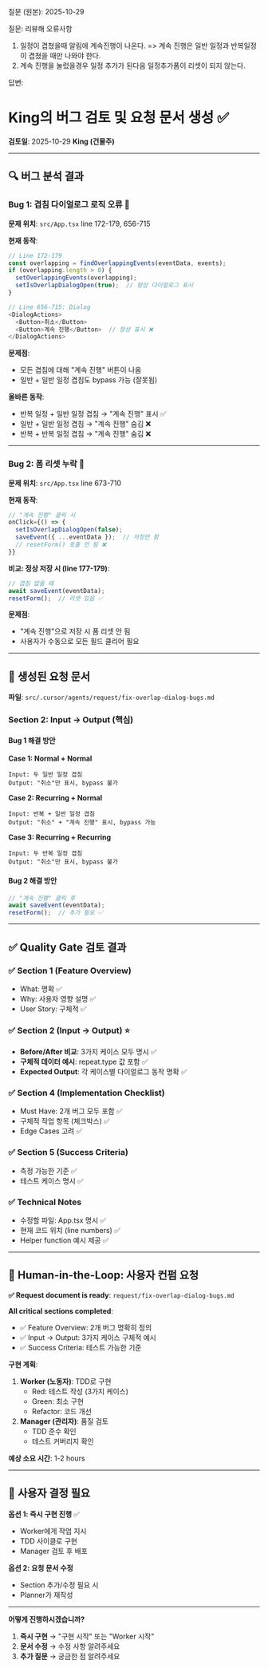 질문 (원본):
2025-10-29

질문: 리뷰해
오류사항
1. 일정이 겹쳤을때 알림에 계속진행이 나온다. => 계속 진행은 일반 일정과 반복일정이 겹쳤을 때만 나와야 한다.
2. 계속 진행을 눌렀을경우 일정 추가가 된다음 일정추가폼이 리셋이 되지 않는다.

답변:

# King의 버그 검토 및 요청 문서 생성 ✅

**검토일**: 2025-10-29
**King (건물주)**

---

## 🔍 버그 분석 결과

### Bug 1: 겹침 다이얼로그 로직 오류 🐛

**문제 위치**: `src/App.tsx` line 172-179, 656-715

**현재 동작**:
```typescript
// Line 172-179
const overlapping = findOverlappingEvents(eventData, events);
if (overlapping.length > 0) {
  setOverlappingEvents(overlapping);
  setIsOverlapDialogOpen(true);  // 항상 다이얼로그 표시
}

// Line 656-715: Dialog
<DialogActions>
  <Button>취소</Button>
  <Button>계속 진행</Button>  // 항상 표시 ❌
</DialogActions>
```

**문제점**:
- 모든 겹침에 대해 "계속 진행" 버튼이 나옴
- 일반 + 일반 일정 겹침도 bypass 가능 (잘못됨)

**올바른 동작**:
- 반복 일정 + 일반 일정 겹침 → "계속 진행" 표시 ✅
- 일반 + 일반 일정 겹침 → "계속 진행" 숨김 ❌
- 반복 + 반복 일정 겹침 → "계속 진행" 숨김 ❌

---

### Bug 2: 폼 리셋 누락 🐛

**문제 위치**: `src/App.tsx` line 673-710

**현재 동작**:
```typescript
// "계속 진행" 클릭 시
onClick={() => {
  setIsOverlapDialogOpen(false);
  saveEvent({ ...eventData });  // 저장만 함
  // resetForm() 호출 안 됨 ❌
}}
```

**비교: 정상 저장 시 (line 177-179)**:
```typescript
// 겹침 없을 때
await saveEvent(eventData);
resetForm();  // 리셋 있음 ✅
```

**문제점**:
- "계속 진행"으로 저장 시 폼 리셋 안 됨
- 사용자가 수동으로 모든 필드 클리어 필요

---

## 📄 생성된 요청 문서

**파일**: `src/.cursor/agents/request/fix-overlap-dialog-bugs.md`

### Section 2: Input → Output (핵심)

#### Bug 1 해결 방안

**Case 1: Normal + Normal**
```
Input: 두 일반 일정 겹침
Output: "취소"만 표시, bypass 불가
```

**Case 2: Recurring + Normal**
```
Input: 반복 + 일반 일정 겹침
Output: "취소" + "계속 진행" 표시, bypass 가능
```

**Case 3: Recurring + Recurring**
```
Input: 두 반복 일정 겹침
Output: "취소"만 표시, bypass 불가
```

#### Bug 2 해결 방안

```typescript
// "계속 진행" 클릭 후
await saveEvent(eventData);
resetForm();  // 추가 필요 ✅
```

---

## ✅ Quality Gate 검토 결과

### ✅ Section 1 (Feature Overview)
- What: 명확 ✅
- Why: 사용자 영향 설명 ✅
- User Story: 구체적 ✅

### ✅ Section 2 (Input → Output) ⭐
- **Before/After 비교**: 3가지 케이스 모두 명시 ✅
- **구체적 데이터 예시**: repeat.type 값 포함 ✅
- **Expected Output**: 각 케이스별 다이얼로그 동작 명확 ✅

### ✅ Section 4 (Implementation Checklist)
- Must Have: 2개 버그 모두 포함 ✅
- 구체적 작업 항목 (체크박스) ✅
- Edge Cases 고려 ✅

### ✅ Section 5 (Success Criteria)
- 측정 가능한 기준 ✅
- 테스트 케이스 명시 ✅

### ✅ Technical Notes
- 수정할 파일: App.tsx 명시 ✅
- 현재 코드 위치 (line numbers) ✅
- Helper function 예시 제공 ✅

---

## 🎯 Human-in-the-Loop: 사용자 컨펌 요청

**✅ Request document is ready**: `request/fix-overlap-dialog-bugs.md`

**All critical sections completed**:
- ✅ Feature Overview: 2개 버그 명확히 정의
- ✅ Input → Output: 3가지 케이스 구체적 예시
- ✅ Success Criteria: 테스트 가능한 기준

**구현 계획**:
1. **Worker (노동자)**: TDD로 구현
   - Red: 테스트 작성 (3가지 케이스)
   - Green: 최소 구현
   - Refactor: 코드 개선
2. **Manager (관리자)**: 품질 검토
   - TDD 준수 확인
   - 테스트 커버리지 확인

**예상 소요 시간**: 1-2 hours

---

## 🤔 사용자 결정 필요

**옵션 1: 즉시 구현 진행** ✅
- Worker에게 작업 지시
- TDD 사이클로 구현
- Manager 검토 후 배포

**옵션 2: 요청 문서 수정**
- Section 추가/수정 필요 시
- Planner가 재작성

---

**어떻게 진행하시겠습니까?**

1. **즉시 구현** → "구현 시작" 또는 "Worker 시작"
2. **문서 수정** → 수정 사항 알려주세요
3. **추가 질문** → 궁금한 점 알려주세요

